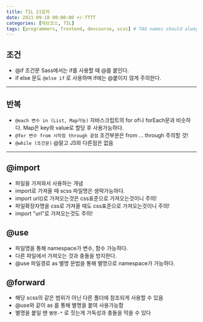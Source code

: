 ```yaml
---
title: TIL 21일차
date: 2021-09-18 00:00:00 +/-TTTT
categories: [데브코스, TIL]
tags: [programmers, frontend, devcourse, scss] # TAG names should always be lowercase
---
```

## 조건

- @if 조건문 Sass에서는 if를 사용할 때 @를 붙인다.
- if else 문도 `@else if` 로 사용하며 if에는 @붙이지 않게 주의한다.

---

## 반복

- `@each 변수 in (List, Map가능)` 자바스크립트의 for of나 forEach문과 비슷하다. Map은 key와 value로 할당 후 사용가능하다.
- `@for 변수 from 시작점 through 끝점` 조건부분은 from ... through 주의할 것!
- `@while (조건문)` @말고 JS와 다른점은 없음

---

## @import

- 파일을 가져와서 사용하는 개념
- import로 가져올 때 scss 파일명은 생략가능하다.
- import url()로 가져오는것은 css표준으로 가져오는것이니 주의!
- 파일확장자명을 css로 가져올 때도 css표준으로 가져오는것이니 주의!
- import "url"로 가져오는것도 주의!

## @use

- 파일명을 통해 namespace가 변수, 함수 가능하다.
- 다른 파일에서 가져오는 것과 충돌을 방지한다.
- @use 파일경로 as 별명 문법을 통해 별명으로 namespace가 가능하다.

## @forward

- 해당 scss의 같은 범위가 아닌 다른 폴더에 참조되게 사용할 수 있음
- @use와 같이 as 를 통해 별명을 붙여 사용가능함
- 별명을 붙일 땐 `별명-*` 로 짓는게 가독성과 충돌을 막을 수 있다